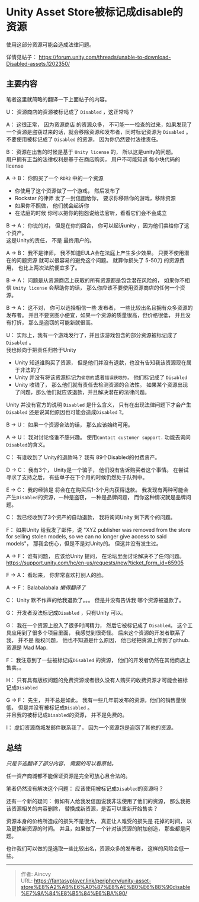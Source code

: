 # Unity Asset Store被标记成disable的资源


使用这部分资源可能会造成法律问题。 

详情见帖子：  https://forum.unity.com/threads/unable-to-download-Disabled-assets.1202350/

## 主要内容

笔者这里就简略的翻译一下上面帖子的内容。 

U： 资源商店的资源被标记成了 `Disabled` ，这正常吗？

A： 这很正常， 因为资源商店 的资源众多， 不可能一一检查的过来，如果发现了一个资源是盗窃过来的话，就会移除资源和发布者，同时标记资源为 `Disabled` 。   
不要使用被标记成了 `Disabled` 的资源， 因为你仍然要付法律责任。 

B： 资源在出售的时候是基于 `Unity license` 的， 所以这是unity的问题。   
用户拥有正当的法律权利是基于在商店购买， 用户不可能知道 每小块代码的 license 

A -> B： 你购买了一个 `RDR2` 中的一个资源
- 你使用了这个资源做了一个游戏， 然后发布了
- Rockstar 的律师 发了一封信函给你， 要求你移除你的游戏，移除资源
- 如果你不照做， 他们就会起诉你
- 在法庭的时候 你可以把你的抱怨说给法官听，看看它们会不会成立


B -> A：  你说的对， 但是在你的回合， 你可以起诉unity ，因为他们卖给你了这个资产。    
这是Unity的责任， 不是 最终用户的。 

A -> B： 我不是律师， 我不知道EULA会在法庭上产生多少效果。  只要不使用潜在的问题资源 就可以很容易的避免这个问题。 
就算你损失了 5-50刀 的资源费用， 也比上两次法院便宜多了。 

B -> A： 问题是从资源商店上获取的所有资源都是包含潜在风险的， 如果你不相信 `Unity license` 会帮助你的话， 那么你应该不要使用资源商店的任何一个资源。 

B -> A： 这不对， 你可以选择相信一些 发布者， 一些比较出名且拥有众多资源的发布者。 并且不要贪图小便宜，如果一个资源的质量很高，但价格很低， 并且没有打折， 那么是盗窃的可能新就很高。 

U： 实际上，我有一个游戏发行了，并且该游戏包含的部分资源被标记成了 `Disabled` 。   
我也倾向于把责任归咎于Unity   
- Unity 知道谁购买了资源， 但是他们并没有退款，也没有告知我该资源现在属于非法的了
- Unity 并没有将该资源标记为`偷窃的`或者`错误获取的`， 他们标记成了 `Disabled`
- Unity 收钱了， 那么他们就有责任去检测资源的合法性。 如果某个资源出现了问题，那么他们就应该退款，并且解决潜在的法律问题。    

Unity 并没有官方的说明 `Disabled` 是什么含义， 只有在出现法律问题下才会产生`Disabled` 还是说其他原因也可能会造成`Disabled` ?。

B -> U： 如果一个资源合法的话， 那么应该始终可用。 

A -> U： 我对讨论怪谁不感兴趣。  使用`Contact customer support.` 功能去询问`Disabled`的含义。 

C：  有谁收到了 Unity的退款吗？  我有 89个Disabled的付费资产。 

D -> C： 我有3个， Unity是一个骗子， 他们没有告诉购买者这个事情。 在尝试寻求了支持之后， 有些单子在下个月的时候仍然处于队列中。 

E -> C：  我的经验是 将会在在购买后1-3个月内获得退款。 我发现有两种可能会产生`Disabled`的资源，一种是盗窃， 一种是品牌问题， 而你这种情况就是品牌问题。 

C： 我已经收到了3个资产的自动退款， 我将询问Unity 剩下两个的问题。 

F： 如果Unity 给我发了邮件，说 "XYZ publisher was removed from the store for selling stolen models, so we can no longer give access to said models"， 那我会伤心，但是不是对Unity的。 但这并没有发生过。 

A -> F： 谁有问题， 应该给Unity 提问， 在论坛里面讨论解决不了任何问题。   https://support.unity.com/hc/en-us/requests/new?ticket_form_id=65905

F -> A： 看起来， 你非常喜欢打别人的脸。 

A -> F： Balabalabala     *懒得翻译了* 

C： Unity 默不作声的给我退款了。。。  但是并没有告诉我 哪个资源被退款了。 

G： 开发者没法标记成`Disabled` ，只有Unity 可以。 

G： 我在一个资源上投入了很多时间精力， 然后它被标记成了 `Disabled`。 这个工具应用到了很多个项目里面， 我感觉到很奇怪。 后来这个资源的开发者联系了我， 并不是 版权问题， 他也不知道是什么原因， 他已经把资源上传到了github.  资源是 Mad Map.

F： 我注意到了一些被标记成`Disabled` 的资源， 他们的开发者仍然在其他商店上售卖。。 

H： 只有具有版权问题的免费资源或者很久没有人购买的收费资源才可能会被标记成`Disabled` 

G -> F： 先生， 并不总是如此。  我有一些几年前发布的资源，他们的销售量很低， 但是并没有被标记成`Disabled` 。  
并且我的被标记成`Disabled`的资源， 并不是免费的。 

I： 虚幻资源商城发邮件联系我了， 因为一个资源包是盗窃了其他的资源。  


## 总结
*只是节选翻译了部分内容， 需要的可以看原帖。*

任一资产商城都不能保证资源是完全可放心且合法的。 

笔者仍然没有解决这个问题：  应该使用被标记成`Disabled`的资源吗？  

还有一个新的疑问： 假如有人给我发信函说我非法使用了他们的资源， 那么我把该资源相关的内容删除， 替换成新资源，是否可以重新开始售卖？ 

资源本身的价格所造成的损失不是很大， 真正让人难受的损失是 花掉的时间， 以及更换新资源的时间。  并且，如果做了一个针对该资源的附加创造， 那些都是问题。  

也许我们可以做的是选取一些比较出名，资源众多的发布者， 这样的风险会低一些。 

---

> 作者: Aincvy  
> URL: https://fantasyplayer.link/periphery/unity-asset-store%E8%A2%AB%E6%A0%87%E8%AE%B0%E6%88%90disable%E7%9A%84%E8%B5%84%E6%BA%90/  


